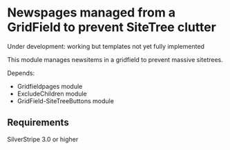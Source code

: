 Newspages managed from a GridField to prevent SiteTree clutter
==============================================================

Under development: working but templates not yet fully implemented

This module manages newsitems in a gridfield to prevent massive sitetrees.

Depends:
- Gridfieldpages module
- ExcludeChildren module
- GridField-SiteTreeButtons module

## Requirements
SilverStripe 3.0 or higher

